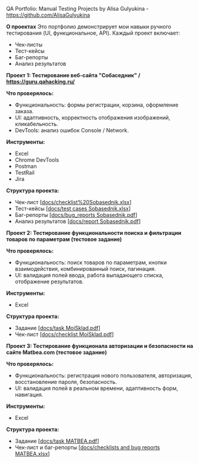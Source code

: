 QA Portfolio: Manual Testing Projects
by Alisa Gulyukina - https://github.com/AlisaGulyukina

**О проектах**
Это портфолио демонстрирует мои навыки ручного тестирования (UI, функциональное, API). Каждый проект включает:  
- Чек-листы  
- Тест-кейсы  
- Баг-репорты  
- Анализ результатов

**Проект 1: Тестирование веб-сайта "Собаседник" / https://guru.qahacking.ru/**

**Что проверялось:**  
- Функциональность: формы регистрации, корзина, оформление заказа.  
- UI: адаптивность, корректность отображения изображений, кликабельность.
- DevTools: анализ ошибок Console / Network.

**Инструменты:**
- Excel
- Chrome DevTools
- Postman
- TestRail
- Jira

**Структура проекта:**
- Чек-лист [[docs/checklist%20Sobasednik.xlsx](https://github.com/AlisaGulyukina/Manual-QA-Testing-Projects/blob/main/docs/checklist%20Sobasednik.xlsx)]
- Тест-кейсы [[docs/test cases Sobasednik.xlsx](https://github.com/AlisaGulyukina/Manual-QA-Testing-Projects/blob/main/docs/test%20cases%20Sobasednik.xlsx)]
- Баг-репорты [[docs/bug_reports Sobasednik.pdf](https://github.com/AlisaGulyukina/Manual-QA-Testing-Projects/blob/main/docs/bug_reports%20Sobasednik.pdf)]
- Анализ результатов [[docs/report Sobasednik.pdf](https://github.com/AlisaGulyukina/Manual-QA-Testing-Projects/blob/main/docs/report%20Sobasednik.pdf)]

**Проект 2: Тестирование функциональности поиска и фильтрации товаров по параметрам (тестовое задание)**

**Что проверялось:**  
- Функциональность: поиск товаров по параметрам, кнопки взаимодействия, комбинированный поиск, пагинация.  
- UI: валидация полей ввода, работа выпадающего списка, отображение результатов.

**Инструменты:**
- Excel

**Структура проекта:**
- Задание [[docs/task MoiSklad.pdf](https://github.com/AlisaGulyukina/Manual-QA-Testing-Projects/blob/main/docs/task%20MoiSklad.pdf)]
- Чек-лист [[docs/checklist MoiSklad.pdf](https://github.com/AlisaGulyukina/Manual-QA-Testing-Projects/blob/main/docs/checklist%20MoiSklad.pdf)]

**Проект 3: Тестирование функционала авторизации и безопасности на сайте Matbea.com (тестовое задание)**

**Что проверялось:**  
- Функциональность: регистрация нового пользователя, авторизация, восстановление пароля, безопасность.
- UI: валидация полей в реальном времени, адаптивность форм, навигация.

**Инструменты:**
- Excel

**Структура проекта:**
- Задание [[docs/task MATBEA.pdf](https://github.com/AlisaGulyukina/Manual-QA-Testing-Projects/blob/main/docs/task%20MATBEA.pdf)]
- Чек-лист и баг-репорты [[docs/checklists and bug reports MATBEA.xlsx](https://github.com/AlisaGulyukina/Manual-QA-Testing-Projects/blob/main/docs/checklists%20and%20bug%20reports%20MATBEA.xlsx)]
